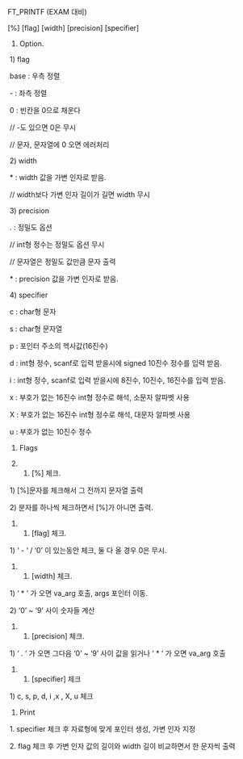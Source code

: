 FT_PRINTF (EXAM 대비)



[%] [flag] [width] [precision] [specifier]



1. Option.



​	1) flag 

​		base : 우측 정렬



​		- : 좌측 정렬



​		0 : 빈칸을 0으로 채운다

​			// -도 있으면 0은 무시

​			// 문자, 문자열에 0 오면 에러처리

​	2) width

​		* : width 값을 가변 인자로 받음.

​			// width보다 가변 인자 길이가 길면 width 무시

​	3) precision

​		. : 정밀도 옵션

​			// int형 정수는 정밀도 옵션 무시

​			// 문자열은 정밀도 값만큼 문자 출력

​		* : precision 값을 가변 인자로 받음.

​	4) specifier

​		c : char형 문자

​		s : char형 문자열

​		p : 포인터 주소의 헥사값(16진수)

​		d : int형 정수, scanf로 입력 받을시에 signed 10진수 정수를 입력 받음.

​		i : int형 정수, scanf로 입력 받을시에 8진수, 10진수, 16진수를 입력 받음.

​		x : 부호가 없는 16진수 int형 정수로 해석, 소문자 알파벳 사용

​		X : 부호가 없는 16진수 int형 정수로 해석, 대문자 알파벳 사용

​		u : 부호가 없는 10진수 정수



1. Flags



1. 1. [%] 체크.

​		1) [%]문자를 체크해서 그 전까지 문자열 출력

​		2) 분자를 하나씩 체크하면서 [%]가 아니면 출력.

1. 1. [flag] 체크.

​		1) ‘ - ‘ / ‘0’ 이 있는동안 체크, 둘 다 올 경우 0은 무시.

1. 1. [width] 체크.

​		1) ‘ * ’ 가 오면 va_arg 호출, args 포인터 이동.

​		2) ‘0’ ~ ‘9’ 사이 숫자들 계산

1. 1. [precision] 체크.

​		1) ‘ . ‘ 가 오면 그다음 ‘0’ ~ ‘9’ 사이 값을 읽거나 ‘ * ‘ 가 오면 va_arg 호출

1. 1. [specifier] 체크

​		1) c, s, p, d, i ,x , X, u 체크



1. Print



​	1. specifier 체크 후 자료형에 맞게 포인터 생성, 가변 인자 지정

​	2. flag 체크 후 가변 인자 값의 길이와 width 길이 비교하면서 한 문자씩 출력